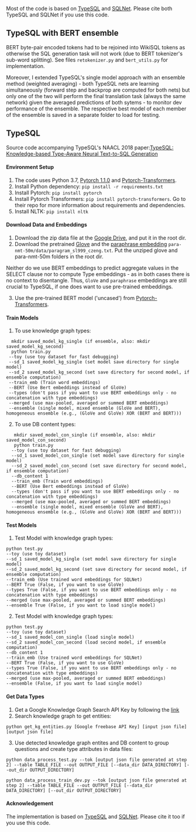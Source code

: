 Most of the code is based on [TypeSQL](https://github.com/taoyds/typesql) and [SQLNet](https://github.com/xiaojunxu/SQLNet). 
Please cite both TypeSQL and SQLNet if you use this code.

## TypeSQL with BERT ensemble

BERT byte-pair encoded tokens had to be rejoined into WikiSQL tokens as otherwise the SQL generation task will not work (due to BERT tokenizer's sub-word splitting). See files `retokenizer.py` and `bert_utils.py` for implementation.


Moreover, I extended TypeSQL's single model approach with an ensemble method (weighted averaging) - both TypeSQL nets are learning simultaneously (forward step and backprop are computed for both nets) but only one of the two will perform the final translation task (always the same network) given the averaged predictions of both sytems - to monitor dev performance of the ensemble. The respective best model of each member of the ensemble is saved in a separate folder to load for testing.

## TypeSQL

Source code accompanying TypeSQL's NAACL 2018 paper:[TypeSQL: Knowledge-based Type-Aware Neural Text-to-SQL Generation
](https://arxiv.org/abs/1804.09769)

#### Environment Setup

1. The code uses Python 3.7, [Pytorch 1.1.0](https://pytorch.org/previous-versions/) and [Pytorch-Transformers](https://github.com/huggingface/pytorch-transformers).
2. Install Python dependency: `pip install -r requirements.txt`
3. Install Pytorch: `pip install pytorch`
4. Install Pytorch Transformers: `pip install pytorch-transformers`. Go to their repo for more information about requirements and dependencies.
5. Install NLTK: `pip install nltk`

#### Download Data and Embeddings

1. Download the zip data file at the [Google Drive](https://drive.google.com/file/d/1CGIRCjwf2bgmWl3UyjY1yJpP4nU---Q0/view?usp=sharing), and put it in the root dir.
2. Download the pretrained [Glove](https://nlp.stanford.edu/data/wordvecs/glove.42B.300d.zip) and the [paraphrase embedding](https://drive.google.com/file/d/1iWTowxEG1-KZyq-fHP6cb6dNqMh4eHiN/view?usp=sharing) `para-nmt-50m/data/paragram_sl999_czeng.txt`. Put the unziped glove and para-nmt-50m folders in the root dir.

Neither do we use BERT embeddings to predict aggregate values in the SELECT clause nor to compute Type embeddings - as in both cases there is no context to disentangle. Thus, `GloVe` and `paraphrase` embeddings are still crucial to TypeSQL, if one does want to use pre-trained embeddings.

3. Use the pre-trained BERT model ('uncased') from [Pytorch-Transformers](https://github.com/huggingface/pytorch-transformers).

#### Train Models

1. To use knowledge graph types:
```
  mkdir saved_model_kg_single (if ensemble, also: mkdir saved_model_kg_second)
  python train.py
 --toy (use toy dataset for fast debugging)
 --sd_1 saved_model_kg_single (set model save directory for single model)
 --sd_2 saved_model_kg_second (set save directory for second model, if ensemble computation)
 --train_emb (Train word embeddings)
 --BERT (Use Bert embeddings instead of GloVe)
 --types (don't pass if you want to use BERT embeddings only - no concatenation with type embeddings)
 --merged (use max-pooled, averaged or summed BERT embeddings)
 --ensemble (single model, mixed ensemble (GloVe and BERT), homogeneous ensemble (e.g., (GloVe and GloVe) XOR (BERT and BERT)))
```

2. To use DB content types:
```
   mkdir saved_model_con_single (if ensemble, also: mkdir saved_model_con_second)
   python train.py
  --toy (use toy dataset for fast debugging)
  --sd_1 saved_model_con_single (set model save directory for single model)
  --sd_2 saved_model_con_second (set save directory for second model, if ensemble computation)
  --db_content 1
  --train_emb (Train word embeddings)
  --BERT (Use Bert embeddings instead of GloVe)
  --types (don't pass if you want to use BERT embeddings only - no concatenation with type embeddings)
  --merged (use max-pooled, averaged or summed BERT embeddings)
  --ensemble (single model, mixed ensemble (GloVe and BERT), homogeneous ensemble (e.g., (GloVe and GloVe) XOR (BERT and BERT)))
```
 
  
#### Test Models

1. Test Model with knowledge graph types:
```
python test.py
--toy (use toy dataset)
--sd_1 saved_model_kg_single (set model save directory for single model)
--sd_2 saved_model_kg_second (set save directory for second model, if ensemble computation)
--train_emb (Use trained word embeddings for SQLNet)
--BERT True (False, if you want to use GloVe)
--types True (False, if you want to use BERT embeddings only - no concatenation with type embeddings)
--merged (use max-pooled, averaged or summed BERT embeddings)
--ensemble True (False, if you want to load single model)
```
2. Test Model with knowledge graph types:
```
python test.py
--toy (use toy dataset)
--sd_1 saved_model_con_single (load single model)
--sd_2 saved_model_con_second (load second model, if ensemble computation)
--db_content 1
--train_emb (Use trained word embeddings for SQLNet)
--BERT True (False, if you want to use GloVe)
--types True (False, if you want to use BERT embeddings only - no concatenation with type embeddings)
--merged (use max-pooled, averaged or summed BERT embeddings)
--ensemble (False, if you want to load single model)
```

#### Get Data Types

1. Get a Google Knowledge Graph Search API Key by following the [link](https://developers.google.com/knowledge-graph/)
2. Search knowledge graph to get entities:
```
python get_kg_entities.py [Google freebase API Key] [input json file] [output json file]
```
3. Use detected knowledge graph entites and DB content to group questions and create type attributes in data files:
```
python data_process_test.py --tok [output json file generated at step 2] --table TABLE_FILE --out OUTPUT_FILE [--data_dir DATA_DIRECTORY] [--out_dir OUTPUT_DIRECTORY]

python data_process_train_dev.py --tok [output json file generated at step 2] --table TABLE_FILE --out OUTPUT_FILE [--data_dir DATA_DIRECTORY] [--out_dir OUTPUT_DIRECTORY]
```

#### Acknowledgement

The implementation is based on [TypeSQL](https://github.com/taoyds/typesql) and [SQLNet](https://github.com/xiaojunxu/SQLNet). Please cite it too if you use this code.

